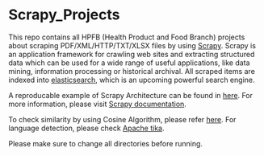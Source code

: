 # Scrapy_Projects
This repo contains all HPFB (Health Product and Food Branch) projects about scraping PDF/XML/HTTP/TXT/XLSX files by using [Scrapy](https://scrapy.org/). Scrapy is an application framework for crawling web sites and extracting structured data which can be used for a wide range of useful applications, like data mining, information processing or historical archival. All scraped items are indexed into [elasticsearch](https://www.elastic.co/products/elasticsearch), which is an upcoming powerful search engine.

A reproducable example of Scrapy Architecture can be found in [here](https://github.com/jasonjang714/HPFB_Scrapy_Projects/tree/master/superscrapy). For more information, please visit [Scrapy documentation](https://docs.scrapy.org/en/latest/index.html).

To check similarity by using Cosine Algorithm, please refer [here](https://stackoverflow.com/questions/8897593/similarity-between-two-text-documents). For language detection, please check [Apache tika](https://tika.apache.org/).

Please make sure to change all directories before running.
